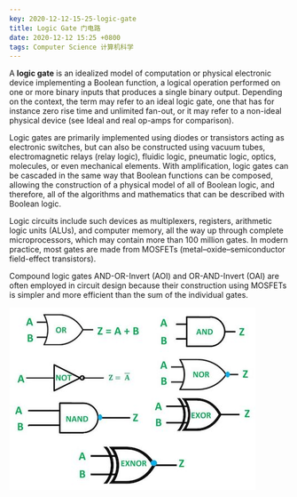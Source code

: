 ```yaml
---
key: 2020-12-12-15-25-logic-gate
title: Logic Gate 门电路
date: 2020-12-12 15:25 +0800
tags: Computer Science 计算机科学
---
```


A **logic gate** is an idealized model of computation or physical electronic device implementing a Boolean function, a logical operation performed on one or more binary inputs that produces a single binary output. Depending on the context, the term may refer to an ideal logic gate, one that has for instance zero rise time and unlimited fan-out, or it may refer to a non-ideal physical device (see Ideal and real op-amps for comparison).

Logic gates are primarily implemented using diodes or transistors acting as electronic switches, but can also be constructed using vacuum tubes, electromagnetic relays (relay logic), fluidic logic, pneumatic logic, optics, molecules, or even mechanical elements. With amplification, logic gates can be cascaded in the same way that Boolean functions can be composed, allowing the construction of a physical model of all of Boolean logic, and therefore, all of the algorithms and mathematics that can be described with Boolean logic.

Logic circuits include such devices as multiplexers, registers, arithmetic logic units (ALUs), and computer memory, all the way up through complete microprocessors, which may contain more than 100 million gates. In modern practice, most gates are made from MOSFETs (metal–oxide–semiconductor field-effect transistors).

Compound logic gates AND-OR-Invert (AOI) and OR-AND-Invert (OAI) are often employed in circuit design because their construction using MOSFETs is simpler and more efficient than the sum of the individual gates.

![Logic Gate](/assets/images/g.jpg)

<!--more-->
